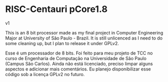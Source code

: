 # RISC-Centauri pCore1.8
v1

This is an 8 bit processor made as my final project in Computer Engineering Major at University of São Paulo - Brazil.
It is still unlicenced as I need to do some cleaning up, but I plan to release it under GPLv2.

Esse é um processador de 8 bits. Foi feito para meu projeto de TCC no curso de Engenharia de Computação na Universidade de São Paulo (Campus São Carlos).
Ainda não está licenciado, preciso limpar alguns aspectos e adicionar mais comentários. Eu planejo disponibilizar esse código sob a licença GPLv2 no futuro.
